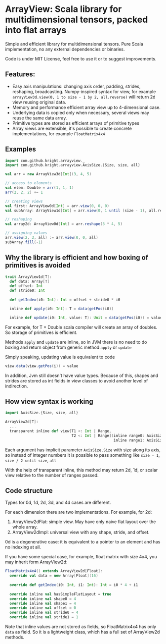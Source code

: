 # ArrayView: Scala library for multidimensional tensors, packed into flat arrays

Simple and efficient library for multidimensional tensors.
Pure Scala implementation, no any external dependencies or binaries.

Code is under MIT License, feel free to use it or to suggest improvements.

## Features:

* Easy axis manipulations: changing axis order, padding, strides, reshaping, broadcasting. Numpy-inspired syntax for view, for example
  `arrayView3d.view(0, 1 to size - 1 by 2, all.reverse)` will return 2d view reusing original data.
* Memory and performance efficient array view up to 4-dimensional case.
* Underlying data is copied only when necessary, several views may reuse the same data array.
* Primitive types are stored as efficient arrays of primitive types
* Array views are extensible, it's possible to create concrete implementations, for example `FloatMatrix4x4`

## Examples

```Scala
import com.github.kright.arrayview._
import com.github.kright.arrayview.AxisSize.{Size, size, all}

val arr = new ArrayView3d[Int](3, 4, 5)

// access to elements
val elem: Double = arr(1, 1, 1)
arr(2, 2, 2) += 1 

// creating views
val first: ArrayView0d[Int] = arr.view(0, 0, 0)
val subArray: ArrayView1d[Int] = arr.view(0, 1 until (size - 1), all.reverse)

// reshaping
val array2d: ArrayView0d[Int] = arr.reshape(3 * 4, 5)

// assigning values
arr.view(2, 3, all) := arr.view(0, 0, all)
subArray.fill(-1)
```

## Why the library is efficient and how boxing of primitives is avoided

```Scala
trait ArrayView1d[T]:
  def data: Array[T]
  def offset: Int
  def stride0: Int
  
  def getIndex(i0: Int): Int = offset + stride0 * i0

  inline def apply(i0: Int): T = data(getPos(i0))

  inline def update(i0: Int, value: T): Unit = data(getPos(i0)) = value
```

For example, for T = Double scala compiler will create an array of doubles. So storage of primitives is efficient.

Methods `apply` and `update` are inline, so in JVM there is no need to do boxing and return object from generic method
`apply` or `update`

Simply speaking, updating value is equivalent to code

```Scala
view.data(view.getPos(i)) = value
```

In addition, Jvm still doesn't have value types.
Because of this, shapes and strides are stored as int fields in view classes to avoid another level of indirection.

## How view syntax is working

```Scala
import AxisSize.{Size, size, all}

ArrayView2d[T]:
  ...
  transparent inline def view[T1 <: Int | Range,
                              T2 <: Int | Range](inline range0: AxisSize.Size ?=> T1,
                                                 inline range1: AxisSize.Size ?=> T2) = ...
```

Each argument has implicit parameter `AxisSize.Size` with size along its axis, so instead of integer numbers it is
possible to pass something like `size - 1`,
`size / 2 until size`, `all`

With the help of transparent inline, this method may return 2d, 1d, or scalar view relative to the number of ranges
passed.

## Code structure

Types for 0d, 1d, 2d, 3d, and 4d cases are different.

For each dimension there are two implementations. For example, for 2d:

1. ArrayView2dFlat: simple view. May have only naive flat layout over the whole array.
2. ArrayView2dImpl: universal view with any shape, stride, and offset.

0d is a degenerative case: it is equivalent to a pointer to an element and has no indexing at all.

If you have some special case, for example, float matrix with size 4x4, you may inherit form ArrayView2d:

```Scala
FloatMatrix4x4() extends ArrayView2d[Float]:
  override val data = new Array[Float](16)
  
  override def getIndex(i0: Int, i1: Int): Int = i0 * 4 + i1
    
  override inline val hasSimpleFlatLayout = true  
  override inline val shape0 = 4
  override inline val shape1 = 4
  override inline val offset = 0
  override inline val stride0 = 4
  override inline val stride1 = 1
```

Note that inline values are not stored as fields, so FloatMatrix4x4 has only `data` as field.
So it is a lightweight class, which has a full set of ArrayView2d methods.
